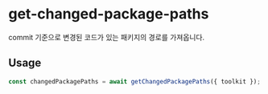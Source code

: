 # get-changed-package-paths

commit 기준으로 변경된 코드가 있는 패키지의 경로를 가져옵니다.

## Usage

```typescript
const changedPackagePaths = await getChangedPackagePaths({ toolkit });
```
